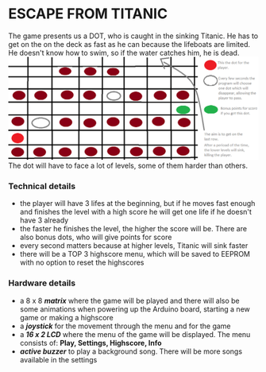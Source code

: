 # ESCAPE FROM TITANIC

The game presents us a DOT, who is caught in the sinking Titanic. He has to get on the on the deck as fast as he can because the lifeboats are limited. He doesn't know how to swim, so if the water catches him, he is dead.
![The map of the Titanic](./images/matrix_drawn_dots.png)
The dot will have to face a lot of levels, some of them harder than others.

### Technical details
  * the player will have 3 lifes at the beginning, but if he moves fast enough and finishes the level with a high score he will get one life if he doesn't have 3 already
  * the faster he finishes the level, the higher the score will be. There are also bonus dots, who will give points for score
  * every second matters because at higher levels, Titanic will sink faster
  * there will be a TOP 3 highscore menu, which will be saved to EEPROM with no option to reset the highscores
  
### Hardware details
  * a 8 x 8 **_matrix_** where the game will be played and there will also be some animations when powering up the Arduino board, starting a new game or making a highscore
  * a **_joystick_** for the movement through the menu and for the game
  * a **_16 x 2 LCD_** where the menu of the game will be displayed. The menu consists of: **Play, Settings, Highscore, Info**
  * **_active buzzer_** to play a background song. There will be more songs available in the settings
